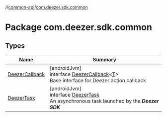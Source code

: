 //[common-api](../../index.md)/[com.deezer.sdk.common](index.md)

# Package com.deezer.sdk.common

## Types

| Name                                        | Summary                                                                                                                                                    |
| ------------------------------------------- | ---------------------------------------------------------------------------------------------------------------------------------------------------------- |
| [DeezerCallback](-deezer-callback/index.md) | [androidJvm]<br/>interface [DeezerCallback](-deezer-callback/index.md)&lt;[T](-deezer-callback/index.md)&gt;<br/>Base interface for Deezer action callback |
| [DeezerTask](-deezer-task/index.md)         | [androidJvm]<br/>interface [DeezerTask](-deezer-task/index.md)<br/>An asynchronous task launched by the **_Deezer SDK_**                                   |
